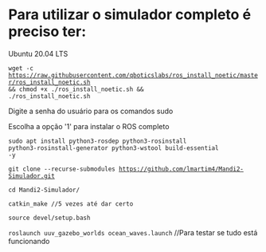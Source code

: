 
# Para utilizar o simulador completo é preciso ter:

Ubuntu 20.04 LTS

<code>wget -c https://raw.githubusercontent.com/qboticslabs/ros_install_noetic/master/ros_install_noetic.sh && chmod +x ./ros_install_noetic.sh && ./ros_install_noetic.sh</code>

Digite a senha do usuário para os comandos sudo

Escolha a opção '1' para instalar o ROS completo

<code>sudo apt install python3-rosdep python3-rosinstall python3-rosinstall-generator python3-wstool build-essential -y</code>

<code>git clone --recurse-submodules https://github.com/lmartim4/Mandi2-Simulador.git</code>

<code>cd Mandi2-Simulador/</code>

<code>catkin_make //5 vezes até dar certo</code>

<code>source devel/setup.bash</code>
 
<code>roslaunch uuv_gazebo_worlds ocean_waves.launch</code> //Para testar se tudo está funcionando
